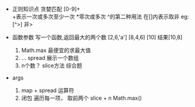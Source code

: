 - 正则知识点
  贪婪匹配 [0-9]+  
  +表示一次或多次至少一次
  *零次或多次
  ^的第二种用法 在[]内表示取非 eg:[^>] 非>

- 函数参数
  写一个函数,返回最大的两个数
  [2,6,'a'] [8,4,6] [10]
  结果[10,8]
  1. Math.max 最便宜的求最大值
  2. ... spread 展示一个数组
  3. n个数？ slice方法
  综合题

- args 
    1. map + spread 运算符
    2. 闭包
        遍历每一项，
        取前两个 slice + n  Math.max()